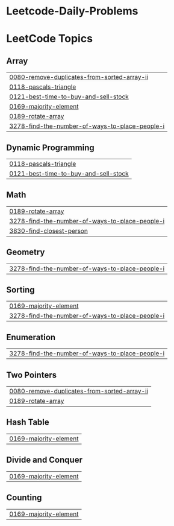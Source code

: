 # Leetcode-Daily-Problems
<!---LeetCode Topics Start-->
# LeetCode Topics
## Array
|  |
| ------- |
| [0080-remove-duplicates-from-sorted-array-ii](https://github.com/Shivam-Shukl/Leetcode-Daily-Problems/tree/master/0080-remove-duplicates-from-sorted-array-ii) |
| [0118-pascals-triangle](https://github.com/Shivam-Shukl/Leetcode-Daily-Problems/tree/master/0118-pascals-triangle) |
| [0121-best-time-to-buy-and-sell-stock](https://github.com/Shivam-Shukl/Leetcode-Daily-Problems/tree/master/0121-best-time-to-buy-and-sell-stock) |
| [0169-majority-element](https://github.com/Shivam-Shukl/Leetcode-Daily-Problems/tree/master/0169-majority-element) |
| [0189-rotate-array](https://github.com/Shivam-Shukl/Leetcode-Daily-Problems/tree/master/0189-rotate-array) |
| [3278-find-the-number-of-ways-to-place-people-i](https://github.com/Shivam-Shukl/Leetcode-Daily-Problems/tree/master/3278-find-the-number-of-ways-to-place-people-i) |
## Dynamic Programming
|  |
| ------- |
| [0118-pascals-triangle](https://github.com/Shivam-Shukl/Leetcode-Daily-Problems/tree/master/0118-pascals-triangle) |
| [0121-best-time-to-buy-and-sell-stock](https://github.com/Shivam-Shukl/Leetcode-Daily-Problems/tree/master/0121-best-time-to-buy-and-sell-stock) |
## Math
|  |
| ------- |
| [0189-rotate-array](https://github.com/Shivam-Shukl/Leetcode-Daily-Problems/tree/master/0189-rotate-array) |
| [3278-find-the-number-of-ways-to-place-people-i](https://github.com/Shivam-Shukl/Leetcode-Daily-Problems/tree/master/3278-find-the-number-of-ways-to-place-people-i) |
| [3830-find-closest-person](https://github.com/Shivam-Shukl/Leetcode-Daily-Problems/tree/master/3830-find-closest-person) |
## Geometry
|  |
| ------- |
| [3278-find-the-number-of-ways-to-place-people-i](https://github.com/Shivam-Shukl/Leetcode-Daily-Problems/tree/master/3278-find-the-number-of-ways-to-place-people-i) |
## Sorting
|  |
| ------- |
| [0169-majority-element](https://github.com/Shivam-Shukl/Leetcode-Daily-Problems/tree/master/0169-majority-element) |
| [3278-find-the-number-of-ways-to-place-people-i](https://github.com/Shivam-Shukl/Leetcode-Daily-Problems/tree/master/3278-find-the-number-of-ways-to-place-people-i) |
## Enumeration
|  |
| ------- |
| [3278-find-the-number-of-ways-to-place-people-i](https://github.com/Shivam-Shukl/Leetcode-Daily-Problems/tree/master/3278-find-the-number-of-ways-to-place-people-i) |
## Two Pointers
|  |
| ------- |
| [0080-remove-duplicates-from-sorted-array-ii](https://github.com/Shivam-Shukl/Leetcode-Daily-Problems/tree/master/0080-remove-duplicates-from-sorted-array-ii) |
| [0189-rotate-array](https://github.com/Shivam-Shukl/Leetcode-Daily-Problems/tree/master/0189-rotate-array) |
## Hash Table
|  |
| ------- |
| [0169-majority-element](https://github.com/Shivam-Shukl/Leetcode-Daily-Problems/tree/master/0169-majority-element) |
## Divide and Conquer
|  |
| ------- |
| [0169-majority-element](https://github.com/Shivam-Shukl/Leetcode-Daily-Problems/tree/master/0169-majority-element) |
## Counting
|  |
| ------- |
| [0169-majority-element](https://github.com/Shivam-Shukl/Leetcode-Daily-Problems/tree/master/0169-majority-element) |
<!---LeetCode Topics End-->